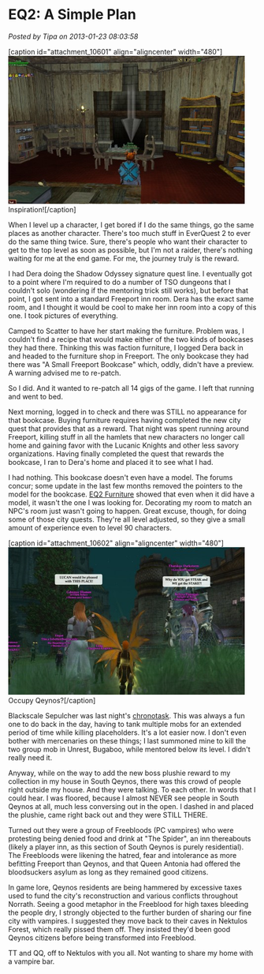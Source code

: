 # EQ2: A Simple Plan

*Posted by Tipa on 2013-01-23 08:03:58*

[caption id="attachment\_10601" align="aligncenter" width="480"][![](../../../uploads/2013/01/EverQuest2-2013-01-21-14-33-50-92-480x300.jpg "Inspiration!")](../../../uploads/2013/01/EverQuest2-2013-01-21-14-33-50-92.jpg) Inspiration![/caption]

When I level up a character, I get bored if I do the same things, go the same places as another character. There's too much stuff in EverQuest 2 to ever do the same thing twice. Sure, there's people who want their character to get to the top level as soon as possible, but I'm not a raider, there's nothing waiting for me at the end game. For me, the journey truly is the reward.

I had Dera doing the Shadow Odyssey signature quest line. I eventually got to a point where I'm required to do a number of TSO dungeons that I couldn't solo (wondering if the mentoring trick still works), but before that point, I got sent into a standard Freeport inn room. Dera has the exact same room, and I thought it would be cool to make her inn room into a copy of this one. I took pictures of everything.

Camped to Scatter to have her start making the furniture. Problem was, I couldn't find a recipe that would make either of the two kinds of bookcases they had there. Thinking this was faction furniture, I logged Dera back in and headed to the furniture shop in Freeport. The only bookcase they had there was "A Small Freeport Bookcase" which, oddly, didn't have a preview. A warning advised me to re-patch.

So I did. And it wanted to re-patch all 14 gigs of the game. I left that running and went to bed.

Next morning, logged in to check and there was STILL no appearance for that bookcase. Buying furniture requires having completed the new city quest that provides that as a reward. That night was spent running around Freeport, killing stuff in all the hamlets that new characters no longer call home and gaining favor with the Lucanic Knights and other less savory organizations. Having finally completed the quest that rewards the bookcase, I ran to Dera's home and placed it to see what I had.

I had nothing. This bookcase doesn't even have a model. The forums concur; some update in the last few months removed the pointers to the model for the bookcase. [EQ2 Furniture](http://eq2furniture.com/) showed that even when it did have a model, it wasn't the one I was looking for. Decorating my room to match an NPC's room just wasn't going to happen. Great excuse, though, for doing some of those city quests. They're all level adjusted, so they give a small amount of experience even to level 90 characters.

[caption id="attachment\_10602" align="aligncenter" width="480"][![](../../../uploads/2013/01/EverQuest2-2013-01-22-21-11-19-55-480x299.jpg "Occupy Qeynos?")](../../../uploads/2013/01/EverQuest2-2013-01-22-21-11-19-55.jpg) Occupy Qeynos?[/caption]

Blackscale Sepulcher was last night's [chronotask](http://eq2.wikia.com/wiki/Path_of_the_Past_Timeline). This was always a fun one to do back in the day, having to tank multiple mobs for an extended period of time while killing placeholders. It's a lot easier now. I don't even bother with mercenaries on these things; I last summoned mine to kill the two group mob in Unrest, Bugaboo, while mentored below its level. I didn't really need it.

Anyway, while on the way to add the new boss plushie reward to my collection in my house in South Qeynos, there was this crowd of people right outside my house. And they were talking. To each other. In words that I could hear. I was floored, because I almost NEVER see people in South Qeynos at all, much less conversing out in the open. I dashed in and placed the plushie, came right back out and they were STILL THERE.

Turned out they were a group of Freebloods (PC vampires) who were protesting being denied food and drink at "The Spider", an inn thereabouts (likely a player inn, as this section of South Qeynos is purely residential). The Freebloods were likening the hatred, fear and intolerance as more befitting Freeport than Qeynos, and that Queen Antonia had offered the bloodsuckers asylum as long as they remained good citizens.

In game lore, Qeynos residents are being hammered by excessive taxes used to fund the city's reconstruction and various conflicts throughout Norrath. Seeing a good metaphor in the Freeblood for high taxes bleeding the people dry, I strongly objected to the further burden of sharing our fine city with vampires. I suggested they move back to their caves in Nektulos Forest, which really pissed them off. They insisted they'd been good Qeynos citizens before being transformed into Freeblood.

TT and QQ, off to Nektulos with you all. Not wanting to share my home with a vampire bar.

